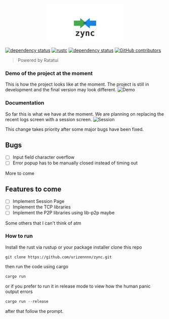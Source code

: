 <div align="center">
  <img src="media/zync-logo-borderless.svg" width="240" alt="Zync Logo">
</div>

[![dependency status](https://deps.rs/repo/github/gin66/tui-logger/status.svg?service=github&nocache=0_9_1)](https://deps.rs/repo/github/urizennnn/zync)
[![rustc](https://img.shields.io/badge/rustc-1.54+-blue.svg)](https://www.rust-lang.org)
[![dependency status](https://deps.rs/repo/github/urizennnn/zync/status.svg)](https://deps.rs/repo/github/urizennnn/zync)
[![GitHub contributors](https://img.shields.io/github/contributors/urizennnn/zync)](https://github.com/urizennnn/zync/graphs/contributors)


> Powered by Ratatui

### Demo of the project at the moment
This is how the project looks like at the moment. The project is still in development and the final version may look different.
![Demo](https://github.com/urizennnn/zync/tree/bump-v2/media/demo.gif?raw=true)

### Documentation
So far this is what we have at the moment. We are planning on replacing the recent logs screen with a session screen. 
![Session](https://github.com/urizennnn/zync/tree/bump-v2/media/session-preview.png?raw=true)

This change takes priority after some major bugs have been fixed.

## Bugs
- [ ] Input field character overflow
- [ ] Error popup has to be manually closed instead of timing out
 
 More to come

## Features to come 
- [ ] Implement Session Page 
- [ ] Implement the TCP libraries
- [ ] Implement the P2P libraries using lib-p2p maybe

Some others that I can't think of atm

### How to run 
Install the rust via rustup or your package installer clone this repo 
```git
git clone https://github.com/urizennnn/zync.git
```
then run the code using cargo 
```rs
cargo run
```
or if you prefer to run it in release mode to view how the human panic output errors
```rs
cargo run --release
```
after that follow the prompt.

